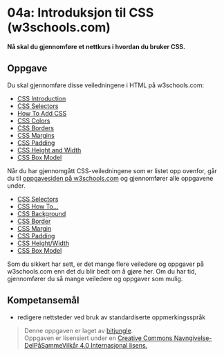 # 04a: Introduksjon til CSS (w3schools.com)

**Nå skal du gjennomføre et nettkurs i hvordan du bruker CSS.**

## Oppgave

Du skal gjennomføre disse veiledningene i HTML på w3schools.com:

* [CSS Introduction](https://www.w3schools.com/css/css_intro.asp)
* [CSS Selectors](https://www.w3schools.com/css/css_selectors.asp)
* [ How To Add CSS](https://www.w3schools.com/css/css_howto.asp)
* [CSS Colors](https://www.w3schools.com/css/css_colors.asp)
* [CSS Borders](https://www.w3schools.com/css/css_border.asp)
* [CSS Margins](https://www.w3schools.com/css/css_margin.asp)
* [CSS Padding](https://www.w3schools.com/css/css_padding.asp)
* [CSS Height and Width](https://www.w3schools.com/css/css_dimension.asp)
* [CSS Box Model](https://www.w3schools.com/css/css_boxmodel.asp)

Når du har gjennomgått CSS-veiledningene som er listet opp ovenfor, går du til [oppgavesiden på w3schools.com](https://www.w3schools.com/css/exercise.asp) og gjennomfører alle oppgavene under. 

* [CSS Selectors](https://www.w3schools.com/css/exercise.asp?filename=exercise_selectors1)
* [CSS How To...](https://www.w3schools.com/css/exercise.asp?filename=exercise_howto1)
* [CSS Background](https://www.w3schools.com/css/exercise.asp?filename=exercise_background1)
* [CSS Border](https://www.w3schools.com/css/exercise.asp?filename=exercise_border1)
* [CSS Margin](https://www.w3schools.com/css/exercise.asp?filename=exercise_margin1)
* [CSS Padding](https://www.w3schools.com/css/exercise.asp?filename=exercise_padding1)
* [CSS Height/Width](https://www.w3schools.com/css/exercise.asp?filename=exercise_dimension1)
* [CSS Box Model](https://www.w3schools.com/css/exercise.asp?filename=exercise_boxmodel1)


Som du sikkert har sett, er det mange flere veiledere og oppgaver på w3schools.com enn det du blir bedt om å gjøre her. Om du har tid, gjennomfører du så mange veiledere og oppgaver som mulig.


## Kompetansemål

* redigere nettsteder ved bruk av standardiserte oppmerkingsspråk

>Denne oppgaven er laget av [bitjungle](https://github.com/bitjungle).  
>Oppgaven er lisensiert under en
>[Creative Commons Navngivelse-DelPåSammeVilkår 4.0 Internasjonal lisens.
](http://creativecommons.org/licenses/by-sa/4.0/)
